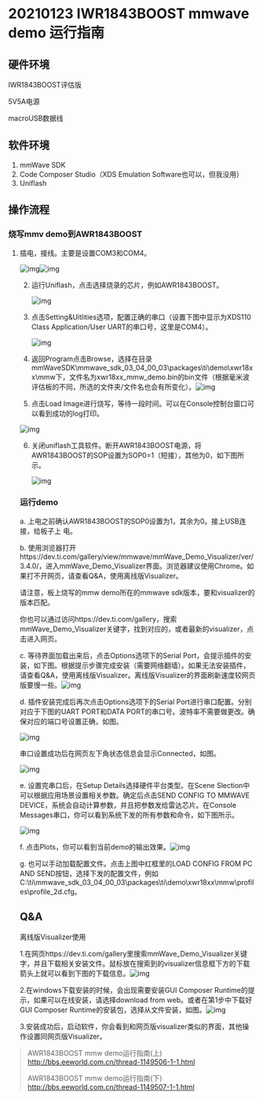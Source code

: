 # 20210123 IWR1843BOOST mmwave demo 运行指南



## 硬件环境

IWR1843BOOST评估版

5V5A电源

macroUSB数据线

## 软件环境

1. mmWave SDK
2. Code Composer Studio（XDS Emulation Software也可以，但我没用）
3. Uniflash

## 操作流程

### 烧写mmv demo到AWR1843BOOST

1. 插电，接线。主要是设置COM3和COM4。

   ![img](https://mkdimg.bueryo.com/img/202012221362.jpeg)![img](https://mkdimg.bueryo.com/img/202012221363.png)

   2. 运行Uniflash，点击选择烧录的芯片，例如AWR1843BOOST。

      ![img](https://mkdimg.bueryo.com/img/202012221364.png)

   3. 点击Setting&Uitlities选项，配置正确的串口（设置下图中显示为XDS110 Class Application/User UART的串口号，这里是COM4）。

      ![img](https://mkdimg.bueryo.com/img/202012221365.png)

   4. 返回Program点击Browse，选择在目录mmWaveSDK\mmwave_sdk_03_04_00_03\packages\ti\demo\xwr18xx\mmw下，文件名为xwr18xx_mmw_demo.bin的bin文件（根据毫米波评估板的不同，所选的文件夹/文件名也会有所变化）。![img](https://mkdimg.bueryo.com/img/202012221366.png)

   5.  点击Load Image进行烧写，等待一段时间。可以在Console控制台窗口可以看到成功的log打印。

      ![img](https://mkdimg.bueryo.com/img/202012221367.png)

   6. 关闭uniflash工具软件。断开AWR1843BOOST电源，将AWR1843BOOST的SOP设置为SOP0=1（短接），其他为0，如下图所示。

      ![img](https://mkdimg.bueryo.com/img/202012221368.jpeg)

      

   ### 运行demo

   a. 上电之前确认AWR1843BOOST的SOP0设置为1，其余为0。接上USB连接，给板子上 电。

   b. 使用浏览器打开https://dev.ti.com/gallery/view/mmwave/mmWave_Demo_Visualizer/ver/3.4.0/，进入mmWave_Demo_Visualizer界面。浏览器建议使用Chrome。如果打不开网页，请查看Q&A，使用离线版Visualizer。

   请注意，板上烧写的mmw demo所在的mmwave sdk版本，要和visualizer的版本匹配。

   你也可以通过访问https://dev.ti.com/gallery，搜索mmWave_Demo_Visualizer关键字，找到对应的，或者最新的visualizer，点击进入网页。

   c. 等待界面加载出来后，点击Options选项下的Serial Port，会提示插件的安装，如下图。根据提示步骤完成安装（需要网络翻墙）。如果无法安装插件，请查看Q&A，使用离线版Visualizer。离线版Visualizer的界面刷新速度较网页版要慢一些。![img](https://mkdimg.bueryo.com/img/202012221369.png)

   d. 插件安装完成后再次点击Options选项下的Serial Port进行串口配置。分别对应于下图的UART PORT和DATA PORT的串口号。波特率不需要做更改。确保对应的端口号设置正确，如图。

   ![img](https://mkdimg.bueryo.com/img/202012221370.png)

   串口设置成功后在网页左下角状态信息会显示Connected，如图。

   ![img](https://mkdimg.bueryo.com/img/202012221371.png)                   

   e. 设置完串口后，在Setup Details选择硬件平台类型。在Scene Slection中可以根据应用场景设置相关参数。确定后点击SEND CONFIG TO MMWAVE DEVICE，系统会自动计算参数，并且把参数发给雷达芯片。在Console Messages串口，你可以看到系统下发的所有参数和命令，如下图所示。

   ![img](https://mkdimg.bueryo.com/img/202012221372.png)

   f. 点击Plots，你可以看到当前demo的输出效果。![img](https://mkdimg.bueryo.com/img/202012221373.jpeg)

   g. 也可以手动加载配置文件。点击上图中红框里的LOAD CONFIG FROM PC AND SEND按钮，选择下发的配置文件，例如C:\ti\mmwave_sdk_03_04_00_03\packages\ti\demo\xwr18xx\mmw\profiles\profile_2d.cfg。

   ## Q&A

   离线版Visualizer使用

   1.在网页https://dev.ti.com/gallery里搜索mmWave_Demo_Visualizer关键字，并且下载相关安装文件。鼠标放在搜索到的visualizer信息框下方的下载箭头上就可以看到下图的下载信息。![img](https://mkdimg.bueryo.com/img/202012221374.png)

   2.在windows下载安装的时候，会出现需要安装GUI Composer Runtime的提示，如果可以在线安装，请选择download from web。或者在第1步中下载好GUI Composer Runtime的安装包，选择从文件安装，如图。![img](https://mkdimg.bueryo.com/img/202012221375.png)

   3.安装成功后，启动软件，你会看到和网页版visualizer类似的界面，其他操作设置同网页版Visualizer。

> AWR1843BOOST mmw demo运行指南(上) http://bbs.eeworld.com.cn/thread-1149506-1-1.html
>
> AWR1843BOOST mmw demo运行指南(下) http://bbs.eeworld.com.cn/thread-1149507-1-1.html